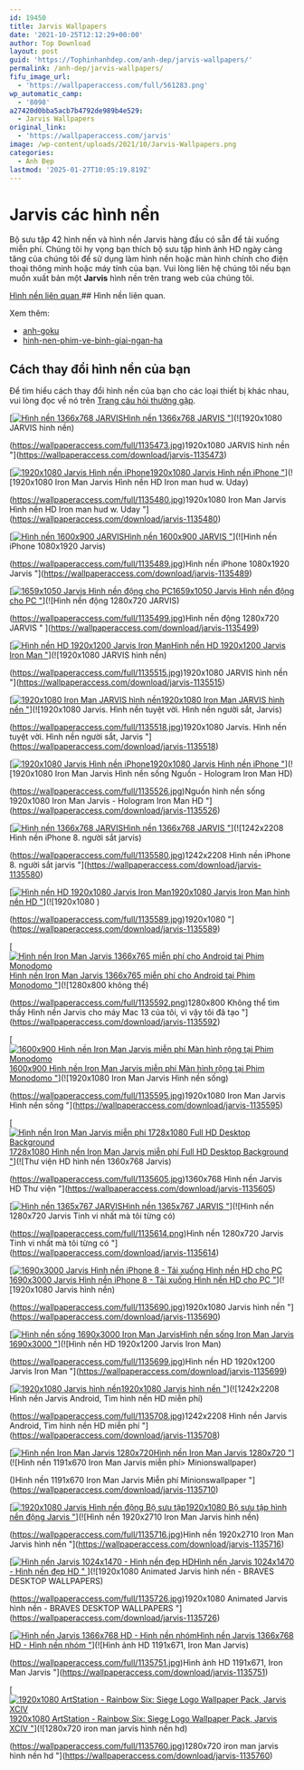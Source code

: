 ```yaml
---
id: 19450
title: Jarvis Wallpapers
date: '2021-10-25T12:12:29+00:00'
author: Top Download
layout: post
guid: 'https://Tophinhanhdep.com/anh-dep/jarvis-wallpapers/'
permalink: /anh-dep/jarvis-wallpapers/
fifu_image_url:
  - 'https://wallpaperaccess.com/full/561283.png'
wp_automatic_camp:
  - '8098'
a27420d0bba5acb7b4792de989b4e529:
  - Jarvis Wallpapers
original_link:
  - 'https://wallpaperaccess.com/jarvis'
image: /wp-content/uploads/2021/10/Jarvis-Wallpapers.png
categories:
  - Ảnh Đẹp
lastmod: '2025-01-27T10:05:19.819Z'
---
```

# Jarvis các hình nền

Bộ sưu tập 42 hình nền và hình nền Jarvis hàng đầu có sẵn để tải xuống miễn phí. Chúng tôi hy vọng bạn thích bộ sưu tập hình ảnh HD ngày càng tăng của chúng tôi để sử dụng làm hình nền hoặc màn hình chính cho điện thoại thông minh hoặc máy tính của bạn. Vui lòng liên hệ chúng tôi nếu bạn muốn xuất bản một **Jarvis** hình nền trên trang web của chúng tôi.

[Hình nền liên quan ](#related) ## Hình nền liên quan.

   
 Xem thêm:

   
- [anh-goku](https://tophinhanhdep.com/anh-anime/anh-goku/)
- [hinh-nen-phim-ve-binh-giai-ngan-ha](https://tophinhanhdep.com/hinh-nen-dep/hinh-nen-phim-ve-binh-giai-ngan-ha/)

## Cách thay đổi hình nền của bạn

Để tìm hiểu cách thay đổi hình nền của bạn cho các loại thiết bị khác nhau, vui lòng đọc về nó trên [Trang câu hỏi thường gặp](https://tophinhanhdep.com/faq/).

  
[[![Hình nền 1366x768 JARVIS](https://wallpaperaccess.com/full/561283.png)Hình nền 1366x768 JARVIS "](https://wallpaperaccess.com/download/jarvis-561283)](![1920x1080 JARVIS hình nền)

(https://wallpaperaccess.com/full/1135473.jpg)1920x1080 JARVIS hình nền "](https://wallpaperaccess.com/download/jarvis-1135473)

[[![1920x1080 Jarvis Hình nền iPhone](https://wallpaperaccess.com/full/1135474.jpg)1920x1080 Jarvis Hình nền iPhone "](https://wallpaperaccess.com/download/jarvis-1135474)](![1920x1080 Iron Man Jarvis Hình nền HD Iron man hud w.  Uday)

(https://wallpaperaccess.com/full/1135480.jpg)1920x1080 Iron Man Jarvis Hình nền HD Iron man hud w. Uday "](https://wallpaperaccess.com/download/jarvis-1135480)

[[![Hình nền 1600x900 JARVIS](https://wallpaperaccess.com/full/1135488.jpg)Hình nền 1600x900 JARVIS "](https://wallpaperaccess.com/download/jarvis-1135488)](![Hình nền iPhone 1080x1920 Jarvis)

(https://wallpaperaccess.com/full/1135489.jpg)Hình nền iPhone 1080x1920 Jarvis "](https://wallpaperaccess.com/download/jarvis-1135489)

[[![1659x1050 Jarvis Hình nền động cho PC](https://wallpaperaccess.com/full/1135498.png)1659x1050 Jarvis Hình nền động cho PC "](https://wallpaperaccess.com/download/jarvis-1135498)](![Hình nền động 1280x720 JARVIS)

(https://wallpaperaccess.com/full/1135499.jpg)Hình nền động 1280x720 JARVIS " ](https://wallpaperaccess.com/download/jarvis-1135499)

[[![Hình nền HD 1920x1200 Jarvis Iron Man](https://wallpaperaccess.com/full/1135501.jpg)Hình nền HD 1920x1200 Jarvis Iron Man "](https://wallpaperaccess.com/download/jarvis-1135501)](![1920x1080 JARVIS hình nền)

(https://wallpaperaccess.com/full/1135515.jpg)1920x1080 JARVIS hình nền "](https://wallpaperaccess.com/download/jarvis-1135515)

[[![1920x1080 Iron Man JARVIS hình nền](https://wallpaperaccess.com/full/561336.png)1920x1080 Iron Man JARVIS hình nền "](https://wallpaperaccess.com/download/jarvis-561336)](![1920x1080 Jarvis.  Hình nền tuyệt vời.  Hình nền người sắt, Jarvis)

(https://wallpaperaccess.com/full/1135518.jpg)1920x1080 Jarvis. Hình nền tuyệt vời. Hình nền người sắt, Jarvis "](https://wallpaperaccess.com/download/jarvis-1135518)

[[![1920x1080 Jarvis Hình nền iPhone](https://wallpaperaccess.com/full/1135521.jpg)1920x1080 Jarvis Hình nền iPhone "](https://wallpaperaccess.com/download/jarvis-1135521)](![1920x1080 Iron Man Jarvis Hình nền sống Nguồn - Hologram Iron Man HD)

(https://wallpaperaccess.com/full/1135526.jpg)Nguồn hình nền sống 1920x1080 Iron Man Jarvis - Hologram Iron Man HD "](https://wallpaperaccess.com/download/jarvis-1135526)

[[![Hình nền 1366x768 JARVIS](https://wallpaperaccess.com/full/1135578.png)Hình nền 1366x768 JARVIS "](https://wallpaperaccess.com/download/jarvis-1135578)](![1242x2208 Hình nền iPhone 8.  người sắt jarvis)

(https://wallpaperaccess.com/full/1135580.jpg)1242x2208 Hình nền iPhone 8. người sắt jarvis "](https://wallpaperaccess.com/download/jarvis-1135580)

[[![Hình nền HD 1920x1080 Jarvis Iron Man](https://wallpaperaccess.com/full/1135581.jpg)1920x1080 Jarvis Iron Man hình nền HD "](https://wallpaperaccess.com/download/jarvis-1135581)](![1920x1080 )

(https://wallpaperaccess.com/full/1135589.jpg)1920x1080 "](https://wallpaperaccess.com/download/jarvis-1135589)

[[![Hình nền Iron Man Jarvis 1366x765 miễn phí cho Android tại Phim Monodomo](https://wallpaperaccess.com/full/561498.jpg)Hình nền Iron Man Jarvis 1366x765 miễn phí cho Android tại Phim Monodomo "](https://wallpaperaccess.com/download/jarvis-561498)](![1280x800 không thể)

(https://wallpaperaccess.com/full/1135592.png)1280x800 Không thể tìm thấy Hình nền Jarvis cho máy Mac 13 của tôi, vì vậy tôi đã tạo "](https://wallpaperaccess.com/download/jarvis-1135592)

[[![1600x900 Hình nền Iron Man Jarvis miễn phí Màn hình rộng tại Phim Monodomo](https://wallpaperaccess.com/full/1135594.png)1600x900 Hình nền Iron Man Jarvis miễn phí Màn hình rộng tại Phim Monodomo "](https://wallpaperaccess.com/download/jarvis-1135594)](![1920x1080 Iron Man Jarvis Hình nền sống)

(https://wallpaperaccess.com/full/1135595.jpg)1920x1080 Iron Man Jarvis Hình nền sống "](https://wallpaperaccess.com/download/jarvis-1135595)

[[![Hình nền Iron Man Jarvis miễn phí 1728x1080 Full HD Desktop Background](https://wallpaperaccess.com/full/1135597.jpg)1728x1080 Hình nền Iron Man Jarvis miễn phí Full HD Desktop Background "](https://wallpaperaccess.com/download/jarvis-1135597)](![Thư viện HD hình nền 1360x768 Jarvis)

(https://wallpaperaccess.com/full/1135605.jpg)1360x768 Hình nền Jarvis HD Thư viện "](https://wallpaperaccess.com/download/jarvis-1135605)

[[![Hình nền 1365x767 JARVIS](https://wallpaperaccess.com/full/1135613.jpg)Hình nền 1365x767 JARVIS "](https://wallpaperaccess.com/download/jarvis-1135613)](![Hình nền 1280x720 Jarvis Tinh vi nhất mà tôi từng có)

(https://wallpaperaccess.com/full/1135614.png)Hình nền 1280x720 Jarvis Tinh vi nhất mà tôi từng có "](https://wallpaperaccess.com/download/jarvis-1135614)

[[![1690x3000 Jarvis Hình nền iPhone 8 - Tải xuống Hình nền HD cho PC](https://wallpaperaccess.com/full/1135688.jpg)1690x3000 Jarvis Hình nền iPhone 8 - Tải xuống Hình nền HD cho PC "](https://wallpaperaccess.com/download/jarvis-1135688)](![1920x1080 Jarvis hình nền)

(https://wallpaperaccess.com/full/1135690.jpg)1920x1080 Jarvis hình nền "](https://wallpaperaccess.com/download/jarvis-1135690)

[[![Hình nền sống 1690x3000 Iron Man Jarvis](https://wallpaperaccess.com/full/1135694.jpg)Hình nền sống Iron Man Jarvis 1690x3000 "](https://wallpaperaccess.com/download/jarvis-1135694)](![Hình nền HD 1920x1200 Jarvis Iron Man)

(https://wallpaperaccess.com/full/1135699.jpg)Hình nền HD 1920x1200 Jarvis Iron Man "](https://wallpaperaccess.com/download/jarvis-1135699)

[[![1920x1080 Jarvis hình nền](https://wallpaperaccess.com/full/1135706.jpg)1920x1080 Jarvis hình nền "](https://wallpaperaccess.com/download/jarvis-1135706)](![1242x2208 Hình nền Jarvis Android, Tìm hình nền HD miễn phí)

(https://wallpaperaccess.com/full/1135708.jpg)1242x2208 Hình nền Jarvis Android, Tìm hình nền HD miễn phí "](https://wallpaperaccess.com/download/jarvis-1135708)

[[![Hình nền Iron Man Jarvis 1280x720](https://wallpaperaccess.com/full/1135709.jpg)Hình nền Iron Man Jarvis 1280x720 "](https://wallpaperaccess.com/download/jarvis-1135709)](![Hình nền 1191x670 Iron Man Jarvis miễn phí> Minionswallpaper)

()Hình nền 1191x670 Iron Man Jarvis Miễn phí Minionswallpaper "](https://wallpaperaccess.com/download/jarvis-1135710)

[[![1920x1080 Jarvis Hình nền động Bộ sưu tập](https://wallpaperaccess.com/full/1135712.jpg)1920x1080 Bộ sưu tập hình nền động Jarvis "](https://wallpaperaccess.com/download/jarvis-1135712)](![Hình nền 1920x2710 Iron Man Jarvis hình nền)

(https://wallpaperaccess.com/full/1135716.jpg)Hình nền 1920x2710 Iron Man Jarvis hình nền "](https://wallpaperaccess.com/download/jarvis-1135716)

[[![Hình nền Jarvis 1024x1470 - Hình nền đẹp HD](https://wallpaperaccess.com/full/1135718.png)Hình nền Jarvis 1024x1470 - Hình nền đẹp HD " ](https://wallpaperaccess.com/download/jarvis-1135718)](![1920x1080 Animated Jarvis hình nền - BRAVES DESKTOP WALLPAPERS)

(https://wallpaperaccess.com/full/1135726.jpg)1920x1080 Animated Jarvis hình nền - BRAVES DESKTOP WALLPAPERS "](https://wallpaperaccess.com/download/jarvis-1135726)

[[![Hình nền Jarvis 1366x768 HD - Hình nền nhóm](https://wallpaperaccess.com/full/1135746.jpg)Hình nền Jarvis 1366x768 HD - Hình nền nhóm "](https://wallpaperaccess.com/download/jarvis-1135746)](![Hình ảnh HD 1191x671, Iron Man Jarvis)

(https://wallpaperaccess.com/full/1135751.jpg)Hình ảnh HD 1191x671, Iron Man Jarvis "](https://wallpaperaccess.com/download/jarvis-1135751)

[[![1920x1080 ArtStation - Rainbow Six: Siege Logo Wallpaper Pack, Jarvis XCIV](https://wallpaperaccess.com/full/1135758.jpg)1920x1080 ArtStation - Rainbow Six: Siege Logo Wallpaper Pack, Jarvis XCIV "](https://wallpaperaccess.com/download/jarvis-1135758)](![1280x720 iron man jarvis hình nền hd)

(https://wallpaperaccess.com/full/1135760.jpg)1280x720 iron man jarvis hình nền hd "](https://wallpaperaccess.com/download/jarvis-1135760)
